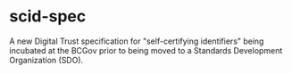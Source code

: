 # scid-spec
A new Digital Trust specification for "self-certifying identifiers" being incubated at the BCGov prior to being moved to a Standards Development Organization (SDO).
